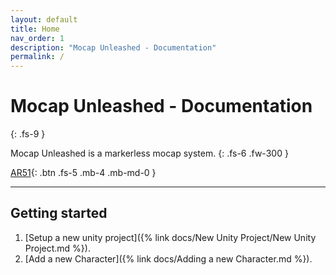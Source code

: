 ```yaml
---
layout: default
title: Home
nav_order: 1
description: "Mocap Unleashed - Documentation"
permalink: /
---
```


# Mocap Unleashed - Documentation
{: .fs-9 }

Mocap Unleashed is a markerless mocap system.
{: .fs-6 .fw-300 }

[AR51](https://ar-51.com){: .btn .fs-5 .mb-4 .mb-md-0 }

---


## Getting started

1. [Setup a new unity project]({% link docs/New Unity Project/New Unity Project.md %}).
2. [Add a new Character]({% link docs/Adding a new Character.md %}).
